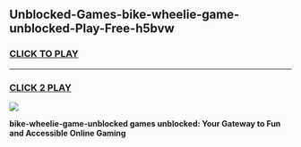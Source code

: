 
## Unblocked-Games-bike-wheelie-game-unblocked-Play-Free-h5bvw
<h3>
<a href="https://premium76.site?title=bike-wheelie-game-unblocked&ref=15A">CLICK TO PLAY</a></h3>
<hr>

<h3>
<a href="https://premium76.site?title=bike-wheelie-game-unblocked&ref=15A">CLICK 2 PLAY</a>
  
</h3>

<a href="https://premium76.site?title=bike-wheelie-game-unblocked&ref=15A"><img src="https://clearcache.store/games.png"></a>


**bike-wheelie-game-unblocked games unblocked: Your Gateway to Fun and Accessible Online Gaming**
